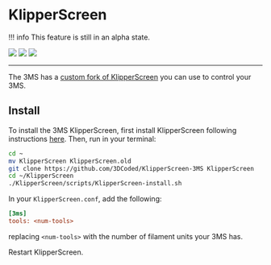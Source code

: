 # KlipperScreen

!!! info
    This feature is still in an alpha state.

![](ks_home.png)
![](ks_main.png)
![](ks_settings.png)

---

The 3MS has a [custom fork of KlipperScreen](https://github.com/3DCoded/KlipperScreen-3MS) you can use to control your 3MS.

## Install

To install the 3MS KlipperScreen, first install KlipperScreen following instructions [here](https://klipperscreen.readthedocs.io/en/latest/Installation/). Then, run in your terminal:

```sh
cd ~
mv KlipperScreen KlipperScreen.old
git clone https://github.com/3DCoded/KlipperScreen-3MS KlipperScreen
cd ~/KlipperScreen
./KlipperScreen/scripts/KlipperScreen-install.sh
```

In your `KlipperScreen.conf`, add the following:

```cfg title="KlipperScreen.conf"
[3ms]
tools: <num-tools>
```

replacing `<num-tools>` with the number of filament units your 3MS has.

Restart KlipperScreen.